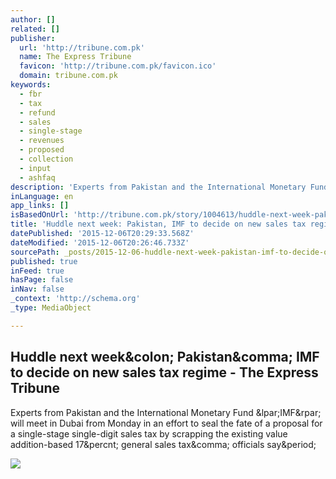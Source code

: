 ```yaml
---
author: []
related: []
publisher:
  url: 'http://tribune.com.pk'
  name: The Express Tribune
  favicon: 'http://tribune.com.pk/favicon.ico'
  domain: tribune.com.pk
keywords:
  - fbr
  - tax
  - refund
  - sales
  - single-stage
  - revenues
  - proposed
  - collection
  - input
  - ashfaq
description: 'Experts from Pakistan and the International Monetary Fund (IMF) will meet in Dubai from Monday in an effort to seal the fate of a proposal for a single-stage single-digit sales tax by scrapping the existing value addition-based 17% general sales tax, officials say.'
inLanguage: en
app_links: []
isBasedOnUrl: 'http://tribune.com.pk/story/1004613/huddle-next-week-pakistan-imf-to-decide-on-new-sales-tax-regime/'
title: 'Huddle next week: Pakistan, IMF to decide on new sales tax regime - The Express Tribune'
datePublished: '2015-12-06T20:29:33.568Z'
dateModified: '2015-12-06T20:26:46.733Z'
sourcePath: _posts/2015-12-06-huddle-next-week-pakistan-imf-to-decide-on-new-sales-tax-r.md
published: true
inFeed: true
hasPage: false
inNav: false
_context: 'http://schema.org'
_type: MediaObject

---
```

<article style=""><h1>Huddle next week&amp;colon; Pakistan&amp;comma; IMF to decide on new sales tax regime - The Express Tribune</h1><p>Experts from Pakistan and the International Monetary Fund &amp;lpar;IMF&amp;rpar; will meet in Dubai from Monday in an effort to seal the fate of a proposal for a single-stage single-digit sales tax by scrapping the existing value addition-based 17&amp;percnt; general sales tax&amp;comma; officials say&amp;period;</p><img src="http://i1.tribune.com.pk/wp-content/uploads/2015/12/1004613-imf-1449352900-311-640x480.jpg" /></article>